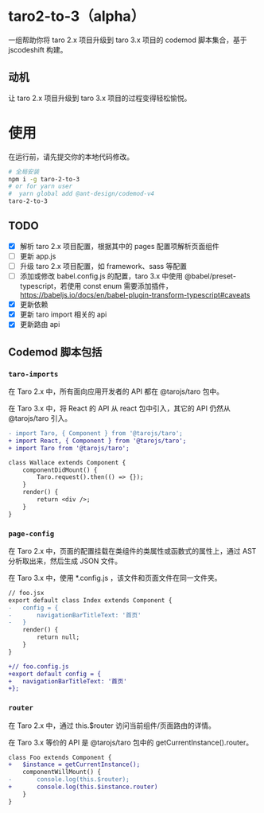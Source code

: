 # taro2-to-3（alpha）

一组帮助你将 taro 2.x 项目升级到 taro 3.x 项目的 codemod 脚本集合，基于 jscodeshift 构建。

## 动机

让 taro 2.x 项目升级到 taro 3.x 项目的过程变得轻松愉悦。

# 使用

在运行前，请先提交你的本地代码修改。

```bash
# 全局安装
npm i -g taro-2-to-3
# or for yarn user
#  yarn global add @ant-design/codemod-v4
taro-2-to-3
```

## TODO

- [x] 解析 taro 2.x 项目配置，根据其中的 pages 配置项解析页面组件
- [ ] 更新 app.js
- [ ] 升级 taro 2.x 项目配置，如 framework、sass 等配置
- [ ] 添加或修改 babel.config.js 的配置，taro 3.x 中使用 @babel/preset-typescript，若使用 const enum 需要添加插件，https://babeljs.io/docs/en/babel-plugin-transform-typescript#caveats
- [x] 更新依赖
- [x] 更新 taro import 相关的 api
- [x] 更新路由 api

## Codemod 脚本包括

### `taro-imports`

在 Taro 2.x 中，所有面向应用开发者的 API 都在 @tarojs/taro 包中。

在 Taro 3.x 中，将 React 的 API 从 react 包中引入，其它的 API 仍然从 @tarojs/taro 引入。

```diff
- import Taro, { Component } from '@tarojs/taro';
+ import React, { Component } from '@tarojs/taro';
+ import Taro from '@tarojs/taro';

class Wallace extends Component {
    componentDidMount() {
        Taro.request().then(() => {});
    }
    render() {
        return <div />;
    }
}
```

### `page-config`

在 Taro 2.x 中，页面的配置挂载在类组件的类属性或函数式的属性上，通过 AST 分析取出来，然后生成 JSON 文件。

在 Taro 3.x 中，使用 *.config.js ，该文件和页面文件在同一文件夹。

```diff
// foo.jsx
export default class Index extends Component {
-   config = {
-       navigationBarTitleText: '首页'
-   }
    render() {
        return null;
    }
}

+// foo.config.js
+export default config = {
+   navigationBarTitleText: '首页'
+};
```

### `router`

在 Taro 2.x 中，通过 this.$router 访问当前组件/页面路由的详情。

在 Taro 3.x 等价的 API 是 @tarojs/taro 包中的 getCurrentInstance().router。

```diff
class Foo extends Component {
+   $instance = getCurrentInstance();
    componentWillMount() {
-       console.log(this.$router);
+       console.log(this.$instance.router)
    }
}
```
